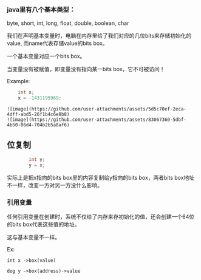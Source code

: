 ### java里有八个基本类型：
  byte, short, int, long, float, double, boolean, char
  
  我们在声明基本变量时，电脑在内存里给了我们对应的几位bits来存储初始化的value, 而name代表存储value的bits box。
  
  一个基本变量对应一个bits box。
  
  当变量没有被赋值，即变量没有指向某一bits box，它不可被访问！

Example:
```java  
    int x; 
    x = -1431195969;
```

    ![image](https://github.com/user-attachments/assets/5d5c70ef-2eca-4dff-abd5-26f1b4c6e8b8)
    ![image](https://github.com/user-attachments/assets/83067360-5dbf-4b50-86d4-704b2b5a8af6)
## 位复制

```java
        int y; 
        y = x;
```

实际上是把x指向的bits box里的内容复制给y指向的bits box，两者bits box地址不一样，改变一方对另一方没什么影响。

### 引用变量

任何引用变量在创建时，系统不仅给了内存来存初始化的值，还会创建一个64位的bits box代表这些值的地址。

这与基本变量不一样。

Ex:

```
int x ->box(value)

dog y ->box(address)->value
```

